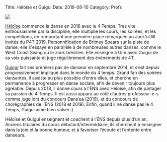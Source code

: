 Title: Héloïse et Guigui 
Date: 2019-08-10
Category: Profs 

![](/images/guigui.jpeg)

[Héloïse](/heloise.html) commence la danse en 2016 avec le 4 Temps. Très vite enthousiasmée par la discipline, elle multiplie les cours, les soirées, et les compétitions, en remportant une première place remarquée au Jack'n'Jill invités du P4T 2019. Personnification de Britney Spears sur la piste de danse, elle s'essaye en parallèle à de nombreuses autres danses, comme le West Coast Swing ou le zouk brésilien. Elle enseigne à Ulm avec Guigui de sa voix puissante et juge régulièrement des événements de 4T.

[Guigui](/guigui.html) fait ses premiers pas de danseur en septembre 2014, et s’est depuis progressivement impliqué dans le monde du 4 temps. Grand fan des soirées dansantes, il assiste au plus possible d’entre elles, et cherche en permanence à progresser en danse sociale, afin de devenir toujours plus agréable. Depuis 2018, il donne cours à l’ENS avec Héloïse, afin de partager sa passion du 4 Temps. Il est aussi apparu au côté d’autres professeur-e-s comme juge lors du concours Dans’ea (2019), et du concours de chorégraphies de l’ENS (2018 et 2019). Enfin, quand il ne danse pas le 4 Temps, Guigui aime bien valser.:)

Héloïse et Guigui enseignent et coachent à l’ENS depuis plus d’un an. Anciens titulaires du cours débutant/intermédiaire, ils cherchent à enseigner dans la joie et la bonne humeur, et à favoriser l’écoute et l’entente entre danseurs.
